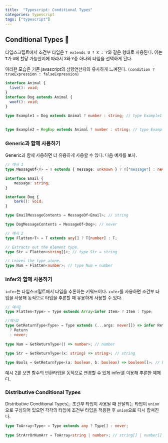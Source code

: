```yaml
---
title:  "Typescript: Conditional Types"
categories: typescript
tags: ["typescript"]
---
```


## Conditional Types 🤩

타입스크립트에서 조건부 타입은 `T extends U ? X : Y`와 같은 형태로 사용된다. 이는 `T`가 `U`에 할당 가능한지에 따라서 `X`와 `Y`중 하나의 타입을 선택하게 된다.

이러한 모습은 기존 javascript의 삼항연산자와 유사하게 느껴진다. `(condition ? trueExpression : falseExpression)`

```typescript
interface Animal {
  live(): void;
}
interface Dog extends Animal {
  woof(): void;
}
 
type Example1 = Dog extends Animal ? number : string; // type Example1 = number
        

type Example2 = RegExp extends Animal ? number : string; // type Example2 = string
```

### Generic과 함께 사용하기
Generic과 함께 사용하면 더 유용하게 사용할 수 있다. 다음 예제를 보자.

```typescript
// 예시 1  
type MessageOf<T> = T extends { message: unknown } ? T["message"] : never;

interface Email {
    message: string;
}

interface Dog {
    bark(): void;
}

type EmailMessageContents = MessageOf<Email>; // string

type DogMessageContents = MessageOf<Dog>; // never

// 예시 2
type Flatten<T> = T extends any[] ? T[number] : T;

// Extracts out the element type.
type Str = Flatten<string[]>; // type Str = string

// Leaves the type alone.
type Num = Flatten<number>; // type Num = number
```

### Infer와 함께 사용하기
`infer`는 타입스크립트에서 타입을 추론하는 키워드이다. `infer`를 사용하면 조건부 타입을 사용해 동적으로 타입을 추론할 때 유용하게 사용할 수 있다.

```typescript
// 예시1
type Flatten<Type> = Type extends Array<infer Item> ? Item : Type;

//예시2
type GetReturnType<Type> = Type extends (...args: never[]) => infer Return
  ? Return
  : never;
 
type Num = GetReturnType<() => number>; // number
 
type Str = GetReturnType<(x: string) => string>; // string

type Bools = GetReturnType<(a: boolean, b: boolean) => boolean[]>; // boolean[]
```
예시 2를 보면 함수의 반환타입을 동적으로 변경할 수 있게 infer를 이용해 추론한 예제다.

### Distributive Conditional Types
Distributive Conditional Types는 조건부 타입이 사용될 때 전달되는 타입이 `union`으로 구성되어 있으면 각각의 타입에 조건부 타입을 적용한 후 `union`으로 다시 합쳐진다.

```typescript
type ToArray<Type> = Type extends any ? Type[] : never;
 
type StrArrOrNumArr = ToArray<string | number>; // string[] | number[]
```

